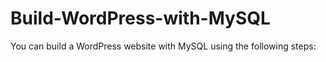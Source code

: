 # Build-WordPress-with-MySQL
You can build a WordPress website with MySQL using the following steps:
